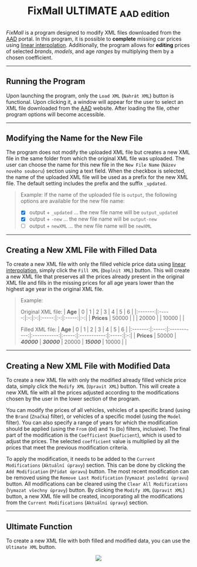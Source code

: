 # <p style="text-align: center;">FixMall ULTIMATE <sub>AAD edition</sub><p>

_FixMall_ is a program designed to modify XML files downloaded from the [AAD](https://www.aad.sk/) portal. In this program, it is possible to __complete__ missing car prices using [linear interpolation](https://en.wikipedia.org/wiki/Linear_interpolation). Additionally, the program allows for __editing__ prices of selected _brands_, _models_, and age _ranges_ by multiplying them by a chosen coefficient.

---

## Running the Program

Upon launching the program, only the `Load XML` (`Nahrát XML`) button is functional. Upon clicking it, a window will appear for the user to select an XML file downloaded from the [AAD](https://www.aad.sk/) website. After loading the file, other program options will become accessible.


---

## Modifying the Name for the New File

The program does not modify the uploaded XML file but creates a new XML file in the same folder from which the original XML file was uploaded. The user can choose the name for this new file in the `New File Name` (`Název nového souboru`) section using a text field. When the checkbox is selected, the name of the uploaded XML file will be used as a prefix for the new XML file. The default setting includes the prefix and the suffix `_updated`.

> Example: If the name of the uploaded file is `output`, the following options are available for the new file name:
> - [x] output + `_updated` ... the new file name will be `output_updated`
> - [x] output + `-new` ... the new file name will be `output-new`
> - [ ] output + `newXML` ... the new file name will be `newXML`

---

## Creating a New XML File with Filled Data

To create a new XML file with only the filled vehicle price data using [linear interpolation](https://en.wikipedia.org/wiki/Linear_interpolation), simply click the `Fill XML` (`Doplnit XML`) button. This will create a new XML file that preserves all the prices already present in the original XML file and fills in the missing prices for all age years lower than the highest age year in the original XML file.

> Example:
>
> Original XML file:
> | **Age** |   0   | 1 | 2 |   3   | 4 |   5   | 6 |
> |:-------:|:-----:|:-:|:-:|:-----:|:-:|:-----:|:-:|
> | **Prices** | 50000 |   |   | 20000 |   | 10000 |   |
>
> Filled XML file:
> | **Age** |   0   |      1      |      2      |   3   |      4      |   5   | 6 |
> |:-------:|:-----:|:-----------:|:-----------:|:-----:|:-----------:|:-----:|:-:|
> | **Prices** | 50000 | **_40000_** | **_30000_** | 20000 | **_15000_** | 10000 |   |

---


## Creating a New XML File with Modified Data

To create a new XML file with only the modified already filled vehicle price data, simply click the `Modify XML` (`Upravit XML`) button. This will create a new XML file with all the prices adjusted according to the modifications chosen by the user in the lower section of the program.

You can modify the prices of all vehicles, vehicles of a specific brand (using the `Brand` (`Značka`) filter), or vehicles of a specific model (using the `Model` filter). You can also specify a range of years for which the modification should be applied (using the `From` (`Od`) and `To` (`Do`) filters, inclusive). The final part of the modification is the `Coefficient` (`Koeficient`), which is used to adjust the prices. The selected `coefficient` value is multiplied by all the prices that meet the previous modification criteria.

To apply the modification, it needs to be added to the `Current Modifications` (`Aktuální úpravy`) section. This can be done by clicking the `Add Modification` (`Přidat úpravu`) button. The most recent modification can be removed using the `Remove Last Modification` (`Vymazat poslední úpravu`) button. All modifications can be cleared using the `Clear All Modifications` (`Vymazat všechny úpravy`) button. By clicking the `Modify XML` (`Upravit XML`) button, a new XML file will be created, incorporating all the modifications from the `Current Modifications` (`Aktuální úpravy`) section.

---

## Ultimate Function

To create a new XML file with both filled and modified data, you can use the `Ultimate XML` button.


<p align="center">
  <img src="https://raw.githubusercontent.com/adamriha97/fixmall/main/icon_fixmall.ico" />
</p>
